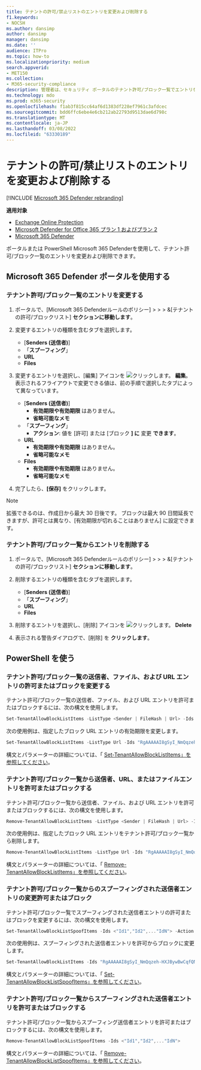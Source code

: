 ```yaml
---
title: テナントの許可/禁止リストのエントリを変更および削除する
f1.keywords:
- NOCSH
ms.author: dansimp
author: dansimp
manager: dansimp
ms.date: ''
audience: ITPro
ms.topic: how-to
ms.localizationpriority: medium
search.appverid:
- MET150
ms.collection:
- M365-security-compliance
description: 管理者は、セキュリティ ポータルのテナント許可/ブロック一覧でエントリを変更および削除する方法について学習できます。
ms.technology: mdo
ms.prod: m365-security
ms.openlocfilehash: f1ab3f815cc64af6d1383df228ef7961c3afdcec
ms.sourcegitcommit: bdd6ffc6ebe4e6cb212ab22793d9513dae6d798c
ms.translationtype: MT
ms.contentlocale: ja-JP
ms.lasthandoff: 03/08/2022
ms.locfileid: "63330189"
---
```

# <a name="modify-and-remove-entries-in-the-tenant-allowblock-list"></a>テナントの許可/禁止リストのエントリを変更および削除する

[!INCLUDE [Microsoft 365 Defender rebranding](../includes/microsoft-defender-for-office.md)]

**適用対象**
- [Exchange Online Protection](exchange-online-protection-overview.md)
- [Microsoft Defender for Office 365 プラン 1 およびプラン 2](defender-for-office-365.md)
- [Microsoft 365 Defender](../defender/microsoft-365-defender.md)

ポータルまたは PowerShell Microsoft 365 Defenderを使用して、テナント許可/ブロック一覧のエントリを変更および削除できます。

## <a name="use-the-microsoft-365-defender-portal"></a>Microsoft 365 Defender ポータルを使用する

### <a name="modify-entries-in-the-tenant-allowblock-list"></a>テナント許可/ブロック一覧のエントリを変更する

1. ポータルで、[Microsoft 365 Defenderルールのポリシー]  \>  \>  \> &[テナントの許可/ブロックリスト] **セクションに移動します**。

2. 変更するエントリの種類を含むタブを選択します。
   - [**Senders (送信者)**]
   - 「**スプーフィング**」
   - **URL**
   - **Files**


3. 変更するエントリを選択し、[編集] アイコンを ![クリックします。](../../media/m365-cc-sc-edit-icon.png) **編集**。 表示されるフライアウトで変更できる値は、前の手順で選択したタブによって異なっています。
   - [**Senders (送信者)**]
     - **有効期限や有効期限** はありません。
     - **省略可能なメモ**
   - 「**スプーフィング**」
     - **アクション**: 値を [許可] または [ブロック **] に** 変更 **できます**。
   - **URL**
     - **有効期限や有効期限** はありません。
     - **省略可能なメモ**
   - **Files**
     - **有効期限や有効期限** はありません。
     - **省略可能なメモ**

4. 完了したら、**[保存]** をクリックします。

> [!NOTE]
> 拡張できるのは、作成日から最大 30 日後です。 ブロックは最大 90 日間延長できますが、許可とは異なり、[有効期限が切れることはありません] に設定できます。

### <a name="remove-entries-from-the-tenant-allowblock-list"></a>テナント許可/ブロック一覧からエントリを削除する

1. ポータルで、[Microsoft 365 Defenderルールのポリシー]  \>  \>  \> &[テナントの許可/ブロックリスト] **セクションに移動します**。

2. 削除するエントリの種類を含むタブを選択します。
   - [**Senders (送信者)**]
   - 「**スプーフィング**」
   - **URL**
   - **Files**
 
3. 削除するエントリを選択し、[削除] アイコンを ![クリックします。](../../media/m365-cc-sc-delete-icon.png) **Delete**

4. 表示される警告ダイアログで、[削除] を **クリックします**。

## <a name="use-powershell"></a>PowerShell を使う

### <a name="modify-allow-or-block-sender-file-and-url-entries-in-the-tenant-allowblock-list"></a>テナント許可/ブロック一覧の送信者、ファイル、および URL エントリの許可またはブロックを変更する

テナント許可/ブロック一覧の送信者、ファイル、および URL エントリを許可またはブロックするには、次の構文を使用します。

```powershell
Set-TenantAllowBlockListItems -ListType <Sender | FileHash | Url> -Ids <"Id1","Id2",..."IdN"> [<-ExpirationDate Date | -NoExpiration>] [-Notes <String>]
```

次の使用例は、指定したブロック URL エントリの有効期限を変更します。

```powershell
Set-TenantAllowBlockListItems -ListType Url -Ids "RgAAAAAI8gSyI_NmQqzeh-HXJBywBwCqfQNJY8hBTbdlKFkv6BcUAAAl_QCZAACqfQNJY8hBTbdlKFkv6BcUAAAl_oSRAAAA" -ExpirationDate "5/30/2020"
```

構文とパラメーターの詳細については、「 [Set-TenantAllowBlockListItems」を参照してください](/powershell/module/exchange/set-tenantallowblocklistitems)。

### <a name="remove-allow-or-block-sender-url-or-file-entries-from-the-tenant-allowblock-list"></a>テナント許可/ブロック一覧から送信者、URL、またはファイルエントリを許可またはブロックする

テナント許可/ブロック一覧から送信者、ファイル、および URL エントリを許可またはブロックするには、次の構文を使用します。

```powershell
Remove-TenantAllowBlockListItems -ListType <Sender | FileHash | Url> -Ids <"Id1","Id2",..."IdN">
```

次の使用例は、指定したブロック URL エントリをテナント許可/ブロック一覧から削除します。

```powershell
Remove-TenantAllowBlockListItems -ListType Url -Ids "RgAAAAAI8gSyI_NmQqzeh-HXJBywBwCqfQNJY8hBTbdlKFkv6BcUAAAl_QCZAACqfQNJY8hBTbdlKFkv6BcUAAAl_oSPAAAA0"
```

構文とパラメーターの詳細については、「 [Remove-TenantAllowBlockListItems」を参照してください](/powershell/module/exchange/remove-tenantallowblocklistitems)。

### <a name="modify-allow-or-block-spoofed-sender-entries-from-the-tenant-allowblock-list"></a>テナント許可/ブロック一覧からのスプーフィングされた送信者エントリの変更許可またはブロック

テナント許可/ブロック一覧でスプーフィングされた送信者エントリの許可またはブロックを変更するには、次の構文を使用します。

```powershell
Set-TenantAllowBlockListSpoofItems -Ids <"Id1","Id2",..."IdN"> -Action <Allow | Block>
```

次の使用例は、スプーフィングされた送信者エントリを許可からブロックに変更します。

```powershell
Set-TenantAllowBlockListItems -Ids "RgAAAAAI8gSyI_NmQqzeh-HXJBywBwCqfQNJY8hBTbdlKFkv6BcUAAAl_QCZAACqfQNJY8hBTbdlKFkv6BcUAAAl_oSRAAAA" -Action Block
```

構文とパラメーターの詳細については、「 [Set-TenantAllowBlockListSpoofItems」を参照してください](/powershell/module/exchange/set-tenantallowblocklistspoofitems)。

### <a name="remove-allow-or-block-spoofed-sender-entries-from-the-tenant-allowblock-list"></a>テナント許可/ブロック一覧からスプーフィングされた送信者エントリを許可またはブロックする
 
テナント許可/ブロック一覧からスプーフィング送信者エントリを許可またはブロックするには、次の構文を使用します。

```powershell
Remove-TenantAllowBlockListSpoofItems -Ids <"Id1","Id2",..."IdN">
```

構文とパラメーターの詳細については、「 [Remove-TenantAllowBlockListSpoofItems」を参照してください](/powershell/module/exchange/remove-tenantallowblocklistspoofitems)。
